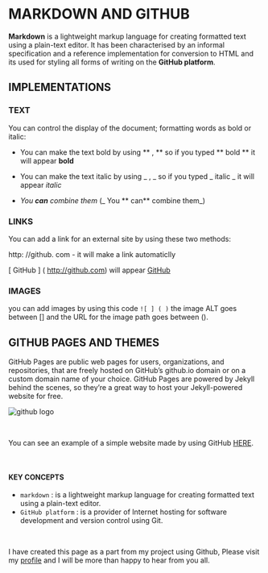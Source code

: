 #  MARKDOWN AND GITHUB 


**Markdown** is a lightweight markup language for creating formatted text using a plain-text editor.
It has been characterised by an informal specification and a reference implementation for conversion to HTML and its used for styling all forms of writing on the **GitHub platform**.

## IMPLEMENTATIONS 

###  TEXT

You can control the display of the document; formatting words as bold or italic: 

 * You can make the text bold by using ** , **  so if you typed ** bold **  it will appear **bold**

 * You can make the text italic by using _ , _  so if you typed _ italic _  it will appear _italic_

* _You **can** combine them_ (_ You ** can** combine them_)


### LINKS 

You can add a link for an external site by using these two methods: 


http: //github. com - it will make a link automaticlly


[ GitHub ] ( http://github.com)    will appear [GitHub](http://github.com)  

### IMAGES

you can add images by using this code `![ ] ( )`  the image ALT goes between [] and the URL for the image path goes between ().


## GITHUB PAGES AND THEMES 

GitHub Pages are public web pages for users, organizations, and repositories, that are freely hosted on GitHub’s github.io domain or on a custom domain name of your choice. GitHub Pages are powered by Jekyll behind the scenes, so they’re a great way to host your Jekyll-powered website for free. 


![github logo](https://www.sferalabs.cc/wp-content/uploads/github-logo.png)









&nbsp;
&nbsp;
&nbsp;













You can see an example of a simple website made by using GitHub [HERE](https://emam96.github.io/reading-notes/).









&nbsp;







#### KEY CONCEPTS 
-  `markdown` :  is a lightweight markup language for creating formatted text using a plain-text editor.
-  `GitHub platform` : is a provider of Internet hosting for software development and version control using Git.







 &nbsp; 
 
 
 
 
 
 I have created this page as a part from my project using Github, Please visit my [profile](https://github.com/Emam96) and I will be more than happy to hear from you all.

